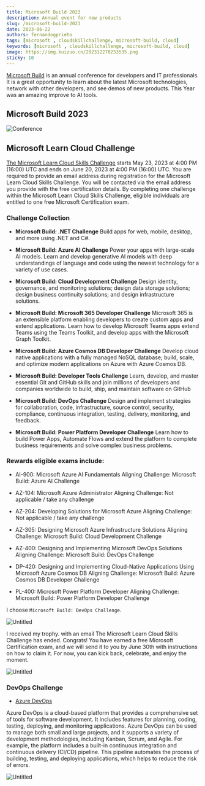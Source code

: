 ```yaml
---
title: Microsoft Build 2023
description: Annual event for new products
slug: /microsoft-build-2023
date: 2023-06-22
authors: fernandogprieto
tags: [microsoft , cloudskillchallenge, microsoft-build, cloud]
keywords: [microsoft , cloudskillchallenge, microsoft-build, cloud]
image: https://img.kuizuo.cn/202312270253535.png
sticky: 10
---
```


[Microsoft Build](https://build.microsoft.com/) is an annual conference for developers and IT professionals. It is a great opportunity to learn about the latest Microsoft technologies, network with other developers, and see demos of new products.
This Year was an amazing improve to AI tools.

<!-- truncate -->

## Microsoft Build 2023

![Conference](https://gitlab.com/fernandogprieto/fgp-website/-/raw/main/static/img/blog/microsoft-build-ai.png)

## Microsoft Learn Cloud Challenge
[The Microsoft Learn Cloud Skills Challenge](https://www.microsoft.com/en-US/cloudskillschallenge/build/registration) starts May 23, 2023 at 4:00 PM (16:00) UTC and ends on June 20, 2023 at 4:00 PM (16:00) UTC.
You are required to provide an email address during registration for the Microsoft Learn Cloud Skills Challenge. You will be contacted via the email address you provide with the free certification details.
By completing one challenge within the Microsoft Learn Cloud Skills Challenge, eligible individuals are entitled to one free Microsoft Certification exam.

### Challenge Collection

- **Microsoft Build: .NET Challenge**
  Build apps for web, mobile, desktop, and more using .NET and C#.

- **Microsoft Build: Azure AI Challenge**
Power your apps with large-scale AI models. Learn and develop generative AI models with deep understandings of language and code using the newest technology for a variety of use cases.

- **Microsoft Build: Cloud Development Challenge**
Design identity, governance, and monitoring solutions; design data storage solutions; design business continuity solutions; and design infrastructure solutions.

- **Microsoft Build: Microsoft 365 Developer Challenge**
Microsoft 365 is an extensible platform enabling developers to create custom apps and extend applications. Learn how to develop Microsoft Teams apps extend Teams using the Teams Toolkit, and develop apps with the Microsoft Graph Toolkit.

- **Microsoft Build: Azure Cosmos DB Developer Challenge**
Develop cloud native applications with a fully managed NoSQL database; build, scale, and optimize modern applications on Azure with Azure Cosmos DB.

- **Microsoft Build: Developer Tools Challenge**
Learn, develop, and master essential Git and GitHub skills and join millions of developers and companies worldwide to build, ship, and maintain software on GitHub

- **Microsoft Build: DevOps Challenge**
Design and implement strategies for collaboration, code, infrastructure, source control, security, compliance, continuous integration, testing, delivery, monitoring, and feedback.

- **Microsoft Build: Power Platform Developer Challenge**
Learn how to build Power Apps, Automate Flows and extend the platform to complete business requirements and solve complex business problems.

### Rewards eligible exams include:
- AI-900: Microsoft Azure AI Fundamentals
Aligning Challenge: Microsoft Build: Azure AI Challenge

- AZ-104: Microsoft Azure Administrator
Aligning Challenge: Not applicable / take any challenge

- AZ-204: Developing Solutions for Microsoft Azure
Aligning Challenge: Not applicable / take any challenge

- AZ-305: Designing Microsoft Azure Infrastructure Solutions
Aligning Challenge: Microsoft Build: Cloud Development Challenge

- AZ-400: Designing and Implementing Microsoft DevOps Solutions
Aligning Challenge: Microsoft Build: DevOps Challenge

- DP-420: Designing and Implementing Cloud-Native Applications Using Microsoft Azure Cosmos DB
Aligning Challenge: Microsoft Build: Azure Cosmos DB Developer Challenge

- PL-400: Microsoft Power Platform Developer
Aligning Challenge: Microsoft Build: Power Platform Developer Challenge

I choose `Microsoft Build: DevOps Challenge`.

![Untitled](https://gitlab.com/fernandogprieto/fgp-website/-/raw/main/static/img/blog/microsoft-devops-challenge.png)

I received my trophy. with an email The Microsoft Learn Cloud Skills Challenge has ended.
Congrats! You have earned a free Microsoft Certification exam, and we will send it to you by June 30th with instructions on how to claim it. For now, you can kick back, celebrate, and enjoy the moment.

![Untitled](https://gitlab.com/fernandogprieto/fgp-website/-/raw/main/static/img/blog/trophy.png)

### DevOps Challenge
- [Azure DevOps](https://dev.azure.com/)

Azure DevOps is a cloud-based platform that provides a comprehensive set of tools for software development. It includes features for planning, coding, testing, deploying, and monitoring applications. Azure DevOps can be used to manage
both small and large projects, and it supports a variety of development methodologies, including Kanban, Scrum, and Agile.
For example, the platform includes a built-in continuous integration and continuous delivery (CI/CD) pipeline. This pipeline automates the process of building, testing, and deploying applications, which helps to reduce the risk of errors.

![Untitled](https://gitlab.com/fernandogprieto/fgp-website/-/raw/main/static/img/blog/azure-DevOps.png)




